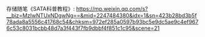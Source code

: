
存储随笔《SATA科普教程》: https://mp.weixin.qq.com/s?__biz=MzIwNTUxNDgwNg==&mid=2247484380&idx=1&sn=423b28bd3b5f78ada8a5556c41768c54&chksm=972ef285a0597b93bc5e9dc5ae9c4ef9676c53c8031bcbb48d7a3f443f7fb9dbbf4f851c1c95&scene=21


